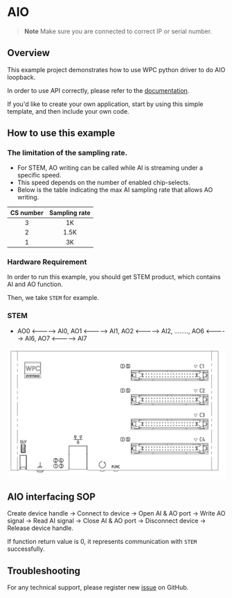 # AIO
> **Note**
> Make sure you are connected to correct IP or serial number.

## Overview

This example project demonstrates how to use WPC python driver to do AIO loopback.

In order to use API correctly, please refer to the [documentation](https://wpc-systems-ltd.github.io/WPC_Python_driver_release/).

If you'd like to create your own application, start by using this simple template, and then include your own code.

## How to use this example

### The limitation of the sampling rate.

- For STEM, AO writing can be called while AI is streaming under a specific speed.
- This speed depends on the number of enabled chip-selects.
- Below is the table indicating the max AI sampling rate that allows AO writing.

| CS number  | Sampling rate|
|:----------:|:------------:|
|   3        | 1K           |
|   2        | 1.5K         |
|   1        | 3K           |

### Hardware Requirement

In order to run this example, you should get STEM product, which contains AI and AO function.

Then, we take `STEM` for example.

### STEM

- AO0 <-----> AI0, AO1 <-----> AI1, AO2 <-----> AI2, ........, AO6 <-----> AI6, AO7 <-----> AI7

<img src="https://github.com/WPC-Systems-Ltd/WPC_Python_driver_release/blob/main/Reference/Pinouts/pinout-STEM.JPG" alt="drawing" width="600"/>

## AIO interfacing SOP

Create device handle -> Connect to device -> Open AI & AO port -> Write AO signal -> Read AI signal -> Close AI & AO port -> Disconnect device -> Release device handle.

If function return value is 0, it represents communication with `STEM` successfully.

## Troubleshooting

For any technical support, please register new [issue](https://github.com/WPC-Systems-Ltd/WPC_Python_driver_release/issues) on GitHub.